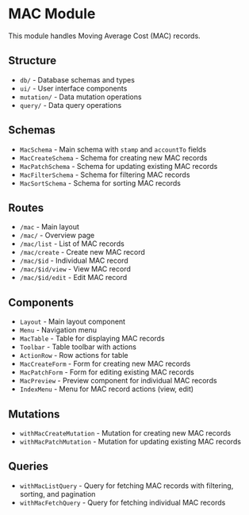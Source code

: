 # MAC Module

This module handles Moving Average Cost (MAC) records.

## Structure

- `db/` - Database schemas and types
- `ui/` - User interface components
- `mutation/` - Data mutation operations
- `query/` - Data query operations

## Schemas

- `MacSchema` - Main schema with `stamp` and `accountTo` fields
- `MacCreateSchema` - Schema for creating new MAC records
- `MacPatchSchema` - Schema for updating existing MAC records
- `MacFilterSchema` - Schema for filtering MAC records
- `MacSortSchema` - Schema for sorting MAC records

## Routes

- `/mac` - Main layout
- `/mac/` - Overview page
- `/mac/list` - List of MAC records
- `/mac/create` - Create new MAC record
- `/mac/$id` - Individual MAC record
- `/mac/$id/view` - View MAC record
- `/mac/$id/edit` - Edit MAC record

## Components

- `Layout` - Main layout component
- `Menu` - Navigation menu
- `MacTable` - Table for displaying MAC records
- `Toolbar` - Table toolbar with actions
- `ActionRow` - Row actions for table
- `MacCreateForm` - Form for creating new MAC records
- `MacPatchForm` - Form for editing existing MAC records
- `MacPreview` - Preview component for individual MAC records
- `IndexMenu` - Menu for MAC record actions (view, edit)

## Mutations

- `withMacCreateMutation` - Mutation for creating new MAC records
- `withMacPatchMutation` - Mutation for updating existing MAC records

## Queries

- `withMacListQuery` - Query for fetching MAC records with filtering, sorting, and pagination
- `withMacFetchQuery` - Query for fetching individual MAC records

